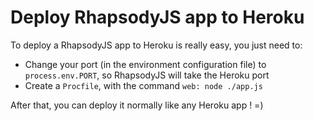 # Deploy RhapsodyJS app to Heroku

To deploy a RhapsodyJS app to Heroku is really easy, you just need to:

* Change your port (in the environment configuration file) to `process.env.PORT`, so RhapsodyJS will take the Heroku port
* Create a `Procfile`, with the command `web: node ./app.js`

After that, you can deploy it normally like any Heroku app ! =)